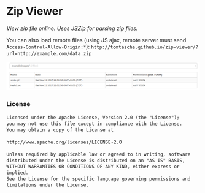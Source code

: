 Zip Viewer
============

*View zip file online. Uses [JSZip](https://github.com/Stuk/jszip) for parsing zip files.*

You can also load remote files (using JS ajax, remote server must send `Access-Control-Allow-Origin:*`):
`http://tomtasche.github.io/zip-viewer/?url=http://example.com/data.zip`

![](/img/preview.png?raw=true "Example zip")

### License
    Licensed under the Apache License, Version 2.0 (the "License");
    you may not use this file except in compliance with the License.
    You may obtain a copy of the License at

    http://www.apache.org/licenses/LICENSE-2.0

    Unless required by applicable law or agreed to in writing, software
    distributed under the License is distributed on an "AS IS" BASIS,
    WITHOUT WARRANTIES OR CONDITIONS OF ANY KIND, either express or implied.
    See the License for the specific language governing permissions and
    limitations under the License.
